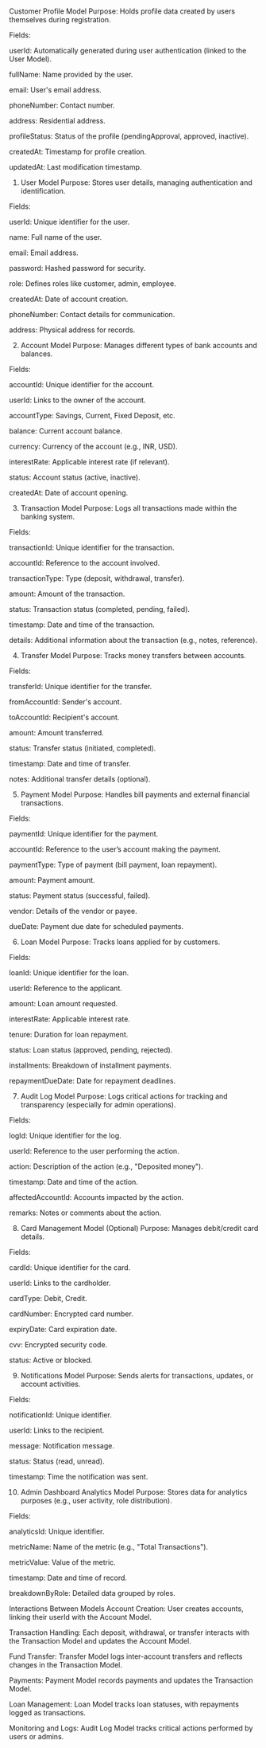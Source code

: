 
# 
Customer Profile Model
Purpose: Holds profile data created by users themselves during registration.

Fields:

userId: Automatically generated during user authentication (linked to the User Model).

fullName: Name provided by the user.

email: User's email address.

phoneNumber: Contact number.

address: Residential address.

profileStatus: Status of the profile (pendingApproval, approved, inactive).

createdAt: Timestamp for profile creation.

updatedAt: Last modification timestamp.

1. User Model
Purpose: Stores user details, managing authentication and identification.

Fields:

userId: Unique identifier for the user.

name: Full name of the user.

email: Email address.

password: Hashed password for security.

role: Defines roles like customer, admin, employee.

createdAt: Date of account creation.

phoneNumber: Contact details for communication.

address: Physical address for records.

2. Account Model
Purpose: Manages different types of bank accounts and balances.

Fields:

accountId: Unique identifier for the account.

userId: Links to the owner of the account.

accountType: Savings, Current, Fixed Deposit, etc.

balance: Current account balance.

currency: Currency of the account (e.g., INR, USD).

interestRate: Applicable interest rate (if relevant).

status: Account status (active, inactive).

createdAt: Date of account opening.

3. Transaction Model
Purpose: Logs all transactions made within the banking system.

Fields:

transactionId: Unique identifier for the transaction.

accountId: Reference to the account involved.

transactionType: Type (deposit, withdrawal, transfer).

amount: Amount of the transaction.

status: Transaction status (completed, pending, failed).

timestamp: Date and time of the transaction.

details: Additional information about the transaction (e.g., notes, reference).

4. Transfer Model
Purpose: Tracks money transfers between accounts.

Fields:

transferId: Unique identifier for the transfer.

fromAccountId: Sender's account.

toAccountId: Recipient's account.

amount: Amount transferred.

status: Transfer status (initiated, completed).

timestamp: Date and time of transfer.

notes: Additional transfer details (optional).

5. Payment Model
Purpose: Handles bill payments and external financial transactions.

Fields:

paymentId: Unique identifier for the payment.

accountId: Reference to the user’s account making the payment.

paymentType: Type of payment (bill payment, loan repayment).

amount: Payment amount.

status: Payment status (successful, failed).

vendor: Details of the vendor or payee.

dueDate: Payment due date for scheduled payments.

6. Loan Model
Purpose: Tracks loans applied for by customers.

Fields:

loanId: Unique identifier for the loan.

userId: Reference to the applicant.

amount: Loan amount requested.

interestRate: Applicable interest rate.

tenure: Duration for loan repayment.

status: Loan status (approved, pending, rejected).

installments: Breakdown of installment payments.

repaymentDueDate: Date for repayment deadlines.

7. Audit Log Model
Purpose: Logs critical actions for tracking and transparency (especially for admin operations).

Fields:

logId: Unique identifier for the log.

userId: Reference to the user performing the action.

action: Description of the action (e.g., "Deposited money").

timestamp: Date and time of the action.

affectedAccountId: Accounts impacted by the action.

remarks: Notes or comments about the action.

8. Card Management Model (Optional)
Purpose: Manages debit/credit card details.

Fields:

cardId: Unique identifier for the card.

userId: Links to the cardholder.

cardType: Debit, Credit.

cardNumber: Encrypted card number.

expiryDate: Card expiration date.

cvv: Encrypted security code.

status: Active or blocked.

9. Notifications Model
Purpose: Sends alerts for transactions, updates, or account activities.

Fields:

notificationId: Unique identifier.

userId: Links to the recipient.

message: Notification message.

status: Status (read, unread).

timestamp: Time the notification was sent.

10. Admin Dashboard Analytics Model
Purpose: Stores data for analytics purposes (e.g., user activity, role distribution).

Fields:

analyticsId: Unique identifier.

metricName: Name of the metric (e.g., "Total Transactions").

metricValue: Value of the metric.

timestamp: Date and time of record.

breakdownByRole: Detailed data grouped by roles.

Interactions Between Models
Account Creation: User creates accounts, linking their userId with the Account Model.

Transaction Handling: Each deposit, withdrawal, or transfer interacts with the Transaction Model and updates the Account Model.

Fund Transfer: Transfer Model logs inter-account transfers and reflects changes in the Transaction Model.

Payments: Payment Model records payments and updates the Transaction Model.

Loan Management: Loan Model tracks loan statuses, with repayments logged as transactions.

Monitoring and Logs: Audit Log Model tracks critical actions performed by users or admins.